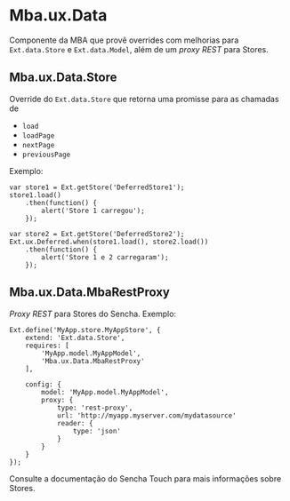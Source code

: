 # Mba.ux.Data

Componente da MBA que provê overrides com melhorias para `Ext.data.Store` e `Ext.data.Model`,
além de um _proxy REST_ para Stores.

## Mba.ux.Data.Store

Override do `Ext.data.Store` que retorna uma promisse para as chamadas de

- `load`
- `loadPage`
- `nextPage`
- `previousPage`

Exemplo:

```
var store1 = Ext.getStore('DeferredStore1');
store1.load()
    .then(function() {
        alert('Store 1 carregou');
    });

var store2 = Ext.getStore('DeferredStore2');
Ext.ux.Deferred.when(store1.load(), store2.load())
    .then(function() {
        alert('Store 1 e 2 carregaram');
    });
```

## Mba.ux.Data.MbaRestProxy

_Proxy REST_ para Stores do Sencha. Exemplo:

```
Ext.define('MyApp.store.MyAppStore', {
    extend: 'Ext.data.Store',
    requires: [
        'MyApp.model.MyAppModel',
        'Mba.ux.Data.MbaRestProxy'
    ],

    config: {
        model: 'MyApp.model.MyAppModel',
        proxy: {
            type: 'rest-proxy',
            url: 'http://myapp.myserver.com/mydatasource'
            reader: {
                type: 'json'
            }
        }
    }
});
```
Consulte a documentação do Sencha Touch para mais informações sobre Stores.


